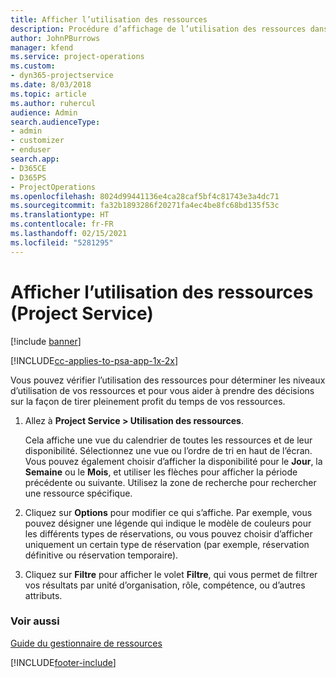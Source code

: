 ```yaml
---
title: Afficher l’utilisation des ressources
description: Procédure d’affichage de l’utilisation des ressources dans Project Service
author: JohnPBurrows
manager: kfend
ms.service: project-operations
ms.custom:
- dyn365-projectservice
ms.date: 8/03/2018
ms.topic: article
ms.author: ruhercul
audience: Admin
search.audienceType:
- admin
- customizer
- enduser
search.app:
- D365CE
- D365PS
- ProjectOperations
ms.openlocfilehash: 8024d99441136e4ca28caf5bf4c81743e3a4dc71
ms.sourcegitcommit: fa32b1893286f20271fa4ec4be8fc68bd135f53c
ms.translationtype: HT
ms.contentlocale: fr-FR
ms.lasthandoff: 02/15/2021
ms.locfileid: "5281295"
---
```

# <a name="view-resource-utilization-project-service"></a>Afficher l’utilisation des ressources (Project Service)

[!include [banner](../includes/psa-now-project-operations.md)]

[!INCLUDE[cc-applies-to-psa-app-1x-2x](../includes/cc-applies-to-psa-app-1x-2x.md)]

Vous pouvez vérifier l’utilisation des ressources pour déterminer les niveaux d’utilisation de vos ressources et pour vous aider à prendre des décisions sur la façon de tirer pleinement profit du temps de vos ressources.  
  
1. Allez à **Project Service > Utilisation des ressources**. 

     Cela affiche une vue du calendrier de toutes les ressources et de leur disponibilité. Sélectionnez une vue ou l’ordre de tri en haut de l’écran. Vous pouvez également choisir d’afficher la disponibilité pour le **Jour**, la **Semaine** ou le **Mois**, et utiliser les flèches pour afficher la période précédente ou suivante. Utilisez la zone de recherche pour rechercher une ressource spécifique.      
  
2. Cliquez sur **Options** pour modifier ce qui s’affiche. Par exemple, vous pouvez désigner une légende qui indique le modèle de couleurs pour les différents types de réservations, ou vous pouvez choisir d’afficher uniquement un certain type de réservation (par exemple, réservation définitive ou réservation temporaire).  

3. Cliquez sur **Filtre** pour afficher le volet **Filtre**, qui vous permet de filtrer vos résultats par unité d’organisation, rôle, compétence, ou d’autres attributs.  
  
### <a name="see-also"></a>Voir aussi  
 [Guide du gestionnaire de ressources](../psa/resource-manager-guide.md)


[!INCLUDE[footer-include](../includes/footer-banner.md)]